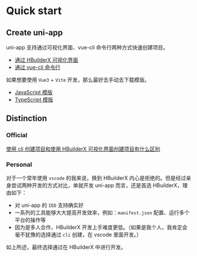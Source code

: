 # Quick start

## Create uni-app

uni-app 支持通过可视化界面、vue-cli 命令行两种方式快速创建项目。

- [通过 HBuilderX 可视化界面](https://uniapp.dcloud.io/quickstart-hx)
- [通过 vue-cli 命令行](https://uniapp.dcloud.io/quickstart-cli)

如果想要使用 `Vue3` + `Vite` 开发，那么最好去手动去下载模版。

- [JavaScript 模版](https://gitee.com/dcloud/uni-preset-vue/repository/archive/vite.zip)
- [TypeScript 模版](https://gitee.com/dcloud/uni-preset-vue/repository/archive/vite-ts.zip)

## Distinction

### Official

[使用 cli 创建项目和使用 HBuilderX 可视化界面创建项目有什么区别](https://uniapp.dcloud.io/quickstart-cli?id=%e4%bd%bf%e7%94%a8cli%e5%88%9b%e5%bb%ba%e9%a1%b9%e7%9b%ae%e5%92%8c%e4%bd%bf%e7%94%a8hbuilderx%e5%8f%af%e8%a7%86%e5%8c%96%e7%95%8c%e9%9d%a2%e5%88%9b%e5%bb%ba%e9%a1%b9%e7%9b%ae%e6%9c%89%e4%bb%80%e4%b9%88%e5%8c%ba%e5%88%ab)

### Personal

对于一个常年使用 `vscode` 的我来说，换到 HBuilderX 内心是拒绝的。但是经过亲身尝试两种开发的方式对比，单就开发 uni-app 而言，还是首选 HBuilderX，理由如下：

- 对 uni-app 的 `IED` 支持确实好
- 一系列的工具能够大大提高开发效率，例如：`manifest.json` 配置、运行多个平台的操作等
- 因为是多人合作，HBuilderX 开发上手难度更低。（如果是我个人，我肯定会毫不犹豫的选择通过 `cli` 创建，在 vscode 里面开发。）

如上所述，最终选择通过在 HBuilderX 中进行开发。